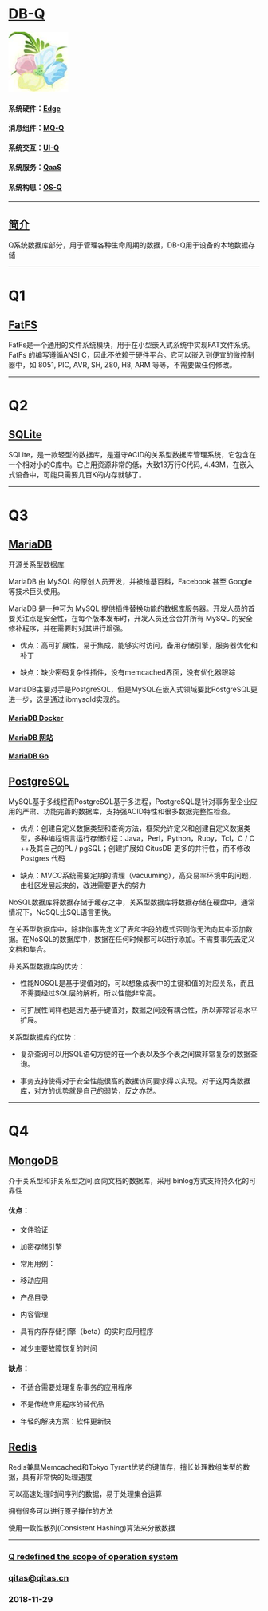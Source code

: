 ﻿# [DB-Q](https://github.com/OS-Q/DB-Q) 

[![sites](OS-Q/OS-Q.png)](http://www.os-q.com)

#### 系统硬件：[Edge](https://github.com/OS-Q/Edge-Q)
#### 消息组件：[MQ-Q](https://github.com/OS-Q/MQ-Q)
#### 系统交互：[UI-Q](https://github.com/OS-Q/UI-Q)
#### 系统服务：[QaaS](https://github.com/OS-Q/QaaS)
#### 系统构思：[OS-Q](https://github.com/OS-Q/OS-Q)

---

## [简介](https://github.com/OS-Q/DB-Q/wiki)

Q系统数据库部分，用于管理各种生命周期的数据，DB-Q用于设备的本地数据存储

---

# Q1

## [FatFS](https://www.sqlite.org/)  

FatFs是一个通用的文件系统模块，用于在小型嵌入式系统中实现FAT文件系统。 FatFs 的编写遵循ANSI C，因此不依赖于硬件平台。它可以嵌入到便宜的微控制器中，如 8051, PIC, AVR, SH, Z80, H8, ARM 等等，不需要做任何修改。


---

# Q2

## [SQLite](https://www.sqlite.org/)  

SQLite，是一款轻型的数据库，是遵守ACID的关系型数据库管理系统，它包含在一个相对小的C库中。它占用资源非常的低，大致13万行C代码, 4.43M，在嵌入式设备中，可能只需要几百K的内存就够了。

---

# Q3

## [MariaDB](https://github.com/MariaDB)  

开源关系型数据库 

MariaDB 由 MySQL 的原创人员开发，并被维基百科，Facebook 甚至 Google 等技术巨头使用。 

MariaDB 是一种可为 MySQL 提供插件替换功能的数据库服务器。开发人员的首要关注点是安全性，在每个版本发布时，开发人员还会合并所有 MySQL 的安全修补程序，并在需要时对其进行增强。

- 优点：高可扩展性，易于集成，能够实时访问，备用存储引擎，服务器优化和补丁

- 缺点：缺少密码复杂性插件，没有memcached界面，没有优化器跟踪


MariaDB主要对手是PostgreSQL，但是MySQL在嵌入式领域要比PostgreSQL更进一步，这是通过libmysqld实现的。


#### [MariaDB Docker](https://github.com/docker-library/mariadb) 
#### [MariaDB 网站](https://mariadb.org/) 
#### [MariaDB Go](https://github.com/go-sql-driver/mysql.git) 

## [PostgreSQL](https://www.postgresql.org/)  


MySQL基于多线程而PostgreSQL基于多进程，PostgreSQL是针对事务型企业应用的严肃、功能完善的数据库，支持强ACID特性和很多数据完整性检查。


- 优点：创建自定义数据类型和查询方法，框架允许定义和创建自定义数据类型，多种编程语言运行存储过程：Java，Perl，Python，Ruby，Tcl，C / C ++及其自己的PL / pgSQL；创建扩展如 CitusDB 更多的并行性，而不修改 Postgres 代码

 
- 缺点：MVCC系统需要定期的清理（vacuuming），高交易率环境中的问题，由社区发展起来的，改进需要更大的努力


NoSQL数据库将数据存储于缓存之中，关系型数据库将数据存储在硬盘中，通常情况下，NoSQL比SQL语言更快。

在关系型数据库中，除非你事先定义了表和字段的模式否则你无法向其中添加数据。在NoSQL的数据库中，数据在任何时候都可以进行添加。不需要事先去定义文档和集合。


非关系型数据库的优势：

- 性能NOSQL是基于键值对的，可以想象成表中的主键和值的对应关系，而且不需要经过SQL层的解析，所以性能非常高。

- 可扩展性同样也是因为基于键值对，数据之间没有耦合性，所以非常容易水平扩展。

关系型数据库的优势：

- 复杂查询可以用SQL语句方便的在一个表以及多个表之间做非常复杂的数据查询。

- 事务支持使得对于安全性能很高的数据访问要求得以实现。对于这两类数据库，对方的优势就是自己的弱势，反之亦然。


---

# Q4

## [MongoDB](https://github.com/mongodb)  

介于关系型和非关系型之间,面向文档的数据库，采用 binlog方式支持持久化的可靠性 

#### 优点：

* 文件验证

* 加密存储引擎

* 常用用例：

* 移动应用

* 产品目录

* 内容管理

* 具有内存存储引擎（beta）的实时应用程序

* 减少主要故障恢复的时间

#### 缺点：

* 不适合需要处理复杂事务的应用程序

* 不是传统应用程序的替代品

* 年轻的解决方案：软件更新快


## [Redis](https://github.com/antirez/redis)   

Redis兼具Memcached和Tokyo Tyrant优势的键值存，擅长处理数组类型的数据，具有非常快的处理速度

可以高速处理时间序列的数据，易于处理集合运算

拥有很多可以进行原子操作的方法

使用一致性散列(Consistent Hashing)算法来分散数据


---

###  [Q redefined the scope of operation system](http://www.OS-Q.com)
###  qitas@qitas.cn
###  2018-11-29

